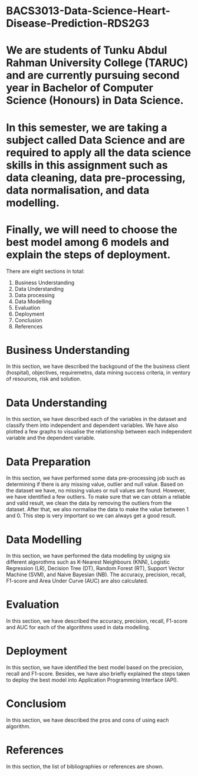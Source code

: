 # BACS3013-Data-Science-Heart-Disease-Prediction-RDS2G3
# We are students of Tunku Abdul Rahman University College (TARUC) and are currently pursuing second year in Bachelor of Computer Science (Honours) in Data Science. 
# In this semester, we are taking a subject called Data Science and are required to apply all the data science skills in this assignment such as data cleaning, data pre-processing, data normalisation, and data modelling. 
# Finally, we will need to choose the best model among 6 models and explain the steps of deployment.

There are eight sections in total:
1. Business Understanding
2. Data Understanding
3. Data processing
4. Data Modelling
5. Evaluation
6. Deployment
7. Conclusion
8. References


Business Understanding
======================
In this section, we have described the backgound of the the business client (hospital), objectives, requiremetns, data mining success criteria, in ventory of resources, risk and solution.

Data Understanding
======================
In this section, we have described each of the variables in the dataset and classify them into independent and dependent variables. We have also plotted a few graphs to visualise the relationship between each independent variable and the dependent variable. 

Data Preparation
======================
In this section, we have performed some data pre-processing job such as determining if there is any missing value, outlier and null value. Based on the dataset we have, no missing values or null values are found. However, we have identified a few outliers. To make sure that we can obtain a reliable and valid result, we clean the data by removing the outliers from the dataset. After that, we also normalise the data to make the value between 1 and 0. This step is very important so we can always get a good result.

Data Modelling
======================
In this section, we have performed the data modelling by usigng six different algorothms such as K-Nearest Neighbours (KNN), Logistic Regression (LR), Decision Tree (DT), Random Forest (RT), Support Vector Machine (SVM), and Naive Bayesian (NB). The accuracy, precision, recall, F1-score and Area Under Curve (AUC) are also calculated.

Evaluation
======================
In this section, we have described the accuracy, precision, recall, F1-score and AUC for each of the algorithms used in data modelling.

Deployment
======================
In this section, we have identified the best model based on the precision, recall and F1-score. Besides, we have also briefly explained the steps taken to deploy the best model into Application Programming Interface (API). 

Conclusiom
======================
In this section, we have described the pros and cons of using each algorithm.

References
======================
In this section, the list of bibliographies or references are shown.
